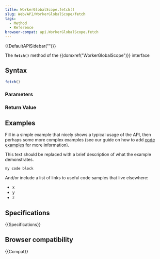 ```yaml
---
title: WorkerGlobalScope.fetch()
slug: Web/API/WorkerGlobalScope/fetch
tags:
  - Method
  - Reference
browser-compat: api.WorkerGlobalScope.fetch
---
```

{{DefaultAPISidebar("")}}

The **`fetch()`** method of the {{domxref("WorkerGlobalScope")}} interface 

## Syntax

```js
fetch()
```

### Parameters



### Return Value



## Examples

Fill in a simple example that nicely shows a typical usage of the API, then perhaps some more complex examples (see our guide on how to add [code examples](/en-US/docs/MDN/Contribute/Structures/Code_examples) for more information).

This text should be replaced with a brief description of what the example demonstrates.

```js
my code block
```

And/or include a list of links to useful code samples that live elsewhere:

*   x
*   y
*   z

## Specifications

{{Specifications}}

## Browser compatibility

{{Compat}}

